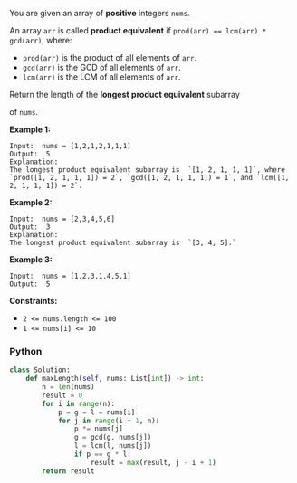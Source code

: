 You are given an array of  **positive**  integers  `nums`.

An array  `arr`  is called  **product equivalent**  if  `prod(arr) == lcm(arr) * gcd(arr)`, where:

- `prod(arr)`  is the product of all elements of  `arr`.
- `gcd(arr)`  is the GCD of all elements of  `arr`.
- `lcm(arr)`  is the LCM of all elements of  `arr`.

Return the length of the  **longest**  **product equivalent** subarray

of  `nums`.

**Example 1:**

```
Input:  nums = [1,2,1,2,1,1,1]
Output:  5
Explanation:
The longest product equivalent subarray is  `[1, 2, 1, 1, 1]`, where `prod([1, 2, 1, 1, 1]) = 2`, `gcd([1, 2, 1, 1, 1]) = 1`, and `lcm([1, 2, 1, 1, 1]) = 2`.
```

**Example 2:**

```
Input:  nums = [2,3,4,5,6]
Output:  3
Explanation:
The longest product equivalent subarray is  `[3, 4, 5].`
```

**Example 3:**

```
Input:  nums = [1,2,3,1,4,5,1]
Output:  5
```

**Constraints:**

- `2 <= nums.length <= 100`
- `1 <= nums[i] <= 10`

### Python

```py
class Solution:
    def maxLength(self, nums: List[int]) -> int:
        n = len(nums)
        result = 0
        for i in range(n):
            p = g = l = nums[i]
            for j in range(i + 1, n):
                p *= nums[j]
                g = gcd(g, nums[j])
                l = lcm(l, nums[j])
                if p == g * l:
                    result = max(result, j - i + 1)
        return result
```